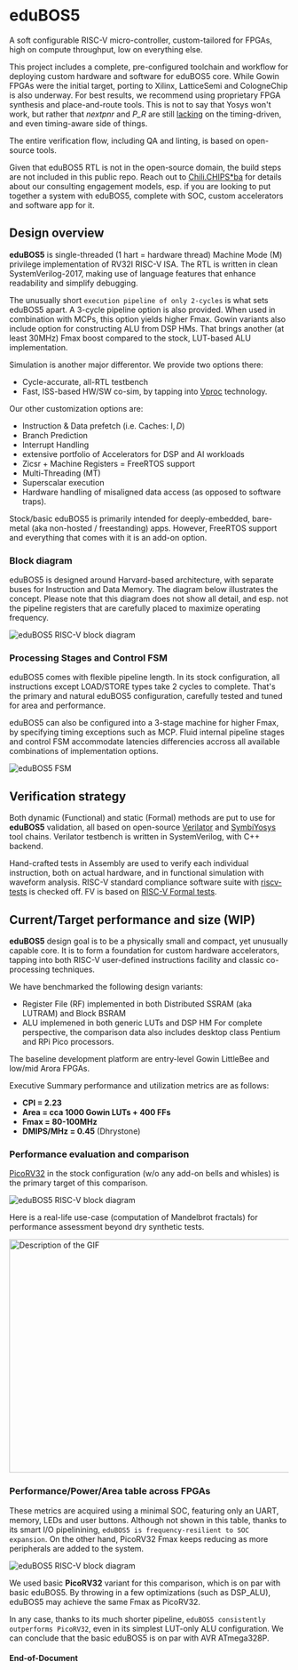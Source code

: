 # eduBOS5
A soft configurable RISC-V micro-controller, custom-tailored for FPGAs, high on compute throughput, low on everything else. 

This project includes a complete, pre-configured toolchain and workflow for deploying custom hardware and software for eduBOS5 core. While Gowin FPGAs were the initial target, porting to Xilinx, LatticeSemi and CologneChip is also underway. For best results, we recommend using proprietary FPGA synthesis and place-and-route tools. This is not to say that Yosys won't work, but rather that _nextpnr_ and _P_R_ are still [lacking](https://github.com/chili-chips-ba/openCologne/issues/18#issuecomment-2249085341) on the timing-driven, and even timing-aware side of things. 

The entire verification flow, including QA and linting, is based on open-source tools. 

Given that eduBOS5 RTL is not in the open-source domain, the build steps are not included in this public repo. Reach out to [Chili.CHIPS*ba](https://www.chili-chips.xyz) for details about our consulting engagement models, esp. if you are looking to put together a system with eduBOS5, complete with SOC, custom accelerators and software app for it.

## Design overview
**eduBOS5** is single-threaded (1 hart = hardware thread) Machine Mode (M) privilege implementation of RV32I RISC-V ISA. The RTL is written in clean SystemVerilog-2017, making use of language features that enhance readability and simplify debugging. 

The unusually short `execution pipeline of only 2-cycles` is what sets eduBOS5 apart. A 3-cycle pipeline option is also provided. When used in combination with MCPs, this option yields higher Fmax. Gowin variants also include option for constructing ALU from DSP HMs. That brings another (at least 30MHz) Fmax boost compared to the stock, LUT-based ALU implementation. 


Simulation is another major differentor. We provide two options there:
- Cycle-accurate, all-RTL testbench
- Fast, ISS-based HW/SW co-sim, by tapping into [Vproc](https://github.com/wyvernSemi/vproc) technology.

Our other customization options are:
- Instruction & Data prefetch (i.e. Caches: I$, D$)
- Branch Prediction
- Interrupt Handling  
- extensive portfolio of Accelerators for DSP and AI workloads
- Zicsr + Machine Registers = FreeRTOS support
- Multi-Threading (MT)
- Superscalar execution
- Hardware handling of misaligned data access (as opposed to software traps).

Stock/basic eduBOS5 is primarily intended for deeply-embedded, bare-metal (aka non-hosted / freestanding) apps. However, FreeRTOS support and everything that comes with it is an add-on option. 

### Block diagram
eduBOS5 is designed around Harvard-based architecture, with separate buses for Instruction and Data Memory. The diagram below illustrates the concept. Please note that this diagram does not show all detail, and esp. not the pipeline registers that are carefully placed to maximize operating frequency.

![eduBOS5 RISC-V block diagram](/0.doc/cpu_top_view_V6.png)
### Processing Stages and Control FSM
eduBOS5 comes with flexible pipeline length. In its stock configuration, all instructions except LOAD/STORE types take 2 cycles to complete. That's the primary and natural eduBOS5 configuration, carefully tested and tuned for area and performance. 

eduBOS5 can also be configured into a 3-stage machine for higher Fmax, by specifying timing exceptions such as MCP. Fluid internal pipeline stages and control FSM accommodate latencies differencies accross all available combinations of implementation options.

![eduBOS5 FSM](/0.doc/state_mach.png)

## Verification strategy

Both dynamic (Functional) and static (Formal) methods are put to use for **eduBOS5** validation, all based on open-source [Verilator](https://github.com/verilator/verilator) and [SymbiYosys](https://github.com/YosysHQ/sby) tool chains. Verilator testbench is written in SystemVerilog, with C++ backend.

Hand-crafted tests in Assembly are used to verify each individual instruction, both on actual hardware, and in functional simulation with waveform analysis. RISC-V standard compliance software suite with [riscv-tests](https://github.com/riscv-software-src/riscv-tests) is checked off. FV is based on [RISC-V Formal tests](https://github.com/YosysHQ/riscv-formal).

## Current/Target performance and size (WIP)

**eduBOS5** design goal is to be a physically small and compact, yet unusually capable core. It is to form a foundation for custom hardware accelerators, tapping into both RISC-V user-defined instructions facility and classic co-processing techniques.

We have benchmarked the following design variants:
- Register File (RF) implemented in both Distributed SSRAM (aka LUTRAM) and Block BSRAM
- ALU implemened in both generic LUTs and DSP HM
For complete perspective, the comparison data also includes desktop class Pentium and RPi Pico processors.

The baseline development platform are entry-level Gowin LittleBee and low/mid Arora FPGAs. 

Executive Summary performance and utilization metrics are as follows:
- **CPI = 2.23**
- **Area = cca 1000 Gowin LUTs + 400 FFs**
- **Fmax = 80-100MHz**
- **DMIPS/MHz = 0.45** (Dhrystone)
  
### Performance evaluation and comparison

[PicoRV32](https://github.com/YosysHQ/picorv32) in the stock configuration (w/o any add-on bells and whisles) is the primary target of this comparison. 

![eduBOS5 RISC-V block diagram](/0.doc/dhryv1.png)

Here is a real-life use-case (computation of Mandelbrot fractals) for performance assessment beyond dry synthetic tests.

<img src="0.doc/dhrycenter.gif" width="720" height="420" alt="Description of the GIF">

### Performance/Power/Area table across FPGAs

These metrics are acquired using a minimal SOC, featuring only an UART, memory, LEDs and user buttons. Although not shown in this table, thanks to its smart I/O pipelinining, `eduBOS5 is frequency-resilient to SOC expansion`. On the other hand, PicoRV32 Fmax keeps reducing as more peripherals are added to the system.

![eduBOS5 RISC-V block diagram](/0.doc/performance_table.png)

We used basic **PicoRV32** variant for this comparison, which is on par with basic eduBOS5. By throwing in a few optimizations (such as DSP_ALU), eduBOS5 may achieve the same Fmax as PicoRV32. 

In any case, thanks to its much shorter pipeline, `eduBOS5 consistently outperforms PicoRV32`, even in its simplest LUT-only ALU configuration. We can conclude that the basic eduBOS5 is on par with AVR ATmega328P.

#### End-of-Document

